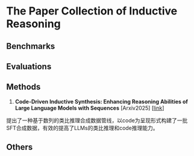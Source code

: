 # The Paper Collection of Inductive Reasoning

## Benchmarks
## Evaluations

## Methods
1. **Code-Driven Inductive Synthesis: Enhancing Reasoning Abilities of Large Language Models with Sequences** [Arxiv2025] [[link](https://arxiv.org/abs/2503.13109)]

提出了一种基于数列的类比推理合成数据管线，以code为呈现形式构建了一批SFT合成数据，有效的提高了LLMs的类比推理和code推理能力。
## Others
